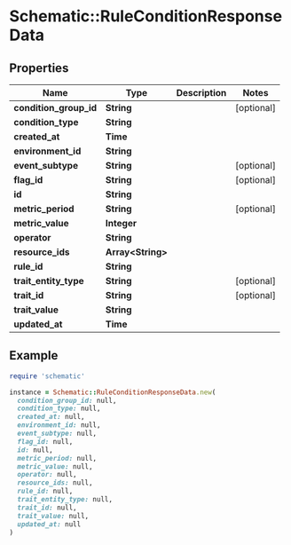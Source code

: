 # Schematic::RuleConditionResponseData

## Properties

| Name | Type | Description | Notes |
| ---- | ---- | ----------- | ----- |
| **condition_group_id** | **String** |  | [optional] |
| **condition_type** | **String** |  |  |
| **created_at** | **Time** |  |  |
| **environment_id** | **String** |  |  |
| **event_subtype** | **String** |  | [optional] |
| **flag_id** | **String** |  | [optional] |
| **id** | **String** |  |  |
| **metric_period** | **String** |  | [optional] |
| **metric_value** | **Integer** |  |  |
| **operator** | **String** |  |  |
| **resource_ids** | **Array&lt;String&gt;** |  |  |
| **rule_id** | **String** |  |  |
| **trait_entity_type** | **String** |  | [optional] |
| **trait_id** | **String** |  | [optional] |
| **trait_value** | **String** |  |  |
| **updated_at** | **Time** |  |  |

## Example

```ruby
require 'schematic'

instance = Schematic::RuleConditionResponseData.new(
  condition_group_id: null,
  condition_type: null,
  created_at: null,
  environment_id: null,
  event_subtype: null,
  flag_id: null,
  id: null,
  metric_period: null,
  metric_value: null,
  operator: null,
  resource_ids: null,
  rule_id: null,
  trait_entity_type: null,
  trait_id: null,
  trait_value: null,
  updated_at: null
)
```

